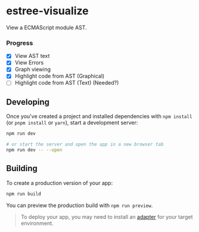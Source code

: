 # estree-visualize

View a ECMAScript module AST.


### Progress 

- [X] View AST text
- [X] View Errors
- [X] Graph viewing
- [X] Highlight code from AST (Graphical) 
- [ ] Highlight code from AST (Text) (Needed?)

## Developing

Once you've created a project and installed dependencies with `npm install` (or `pnpm install` or `yarn`), start a development server:

```bash
npm run dev

# or start the server and open the app in a new browser tab
npm run dev -- --open
```

## Building

To create a production version of your app:

```bash
npm run build
```

You can preview the production build with `npm run preview`.

> To deploy your app, you may need to install an [adapter](https://svelte.dev/docs/kit/adapters) for your target environment.
